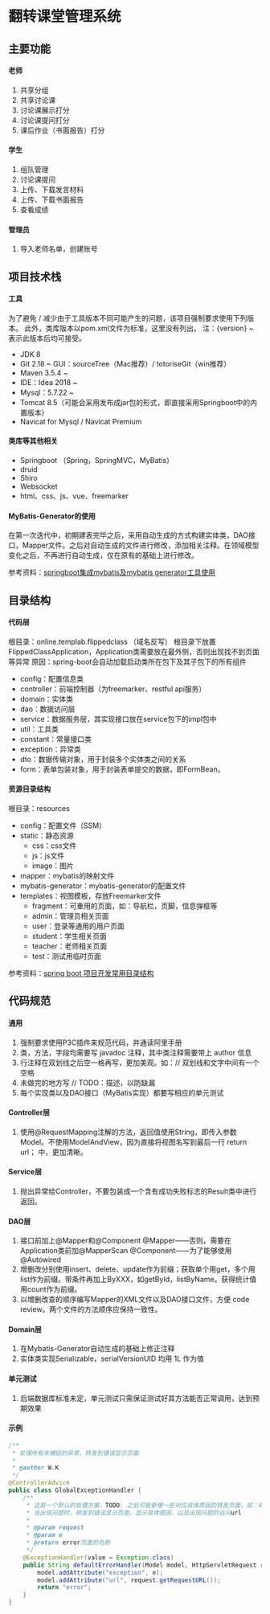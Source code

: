 # 翻转课堂管理系统



## 主要功能

#### 老师

1. 共享分组
2. 共享讨论课
2. 讨论课展示打分
3. 讨论课提问打分
4. 课后作业（书面报告）打分

#### 学生

1. 组队管理
2. 讨论课提问
3. 上传、下载发言材料
4. 上传、下载书面报告
5. 查看成绩

#### 管理员

1. 导入老师名单，创建账号



## 项目技术栈

#### 工具

为了避免 / 减少由于工具版本不同可能产生的问题，该项目强制要求使用下列版本。
此外，类库版本以pom.xml文件为标准，这里没有列出。
注：{version} ~ 表示此版本后均可接受。

+ JDK 8
+ Git 2.18 ~    GUI：sourceTree（Mac推荐）/ totoriseGit（win推荐）
+ Maven 3.5.4 ~
+ IDE：Idea 2018 ~
+ Mysql：5.7.22 ~
+ Tomcat 8.5（可能会采用发布成jar包的形式，即直接采用Springboot中的内置版本）
+ Navicat for Mysql / Navicat Premium

#### 类库等其他相关

+ Springboot （Spring，SpringMVC，MyBatis）
+ druid
+ Shiro
+ Websocket
+ html、css、js、vue、freemarker

#### MyBatis-Generator的使用

在第一次迭代中，初期建表完毕之后，采用自动生成的方式构建实体类，DAO接口，Mapper文件。之后对自动生成的文件进行修改，添加相关注释。在领域模型变化之后，不再进行自动生成，仅在原有的基础上进行修改。

参考资料：[springboot集成mybatis及mybatis generator工具使用](https://blog.csdn.net/travellersy/article/details/78620247)



## 目录结构

#### 代码层

根目录：online.templab.flippedclass （域名反写）
根目录下放置FlippedClassApplication，Application类需要放在最外侧，否则出现找不到页面等异常
原因：spring-boot会自动加载启动类所在包下及其子包下的所有组件

+ config：配置信息类
+ controller：前端控制器（为freemarker、restful api服务）
+ domain：实体类
+ dao：数据访问层
+ service：数据服务层，其实现接口放在service包下的impl包中
+ util：工具类
+ constant：常量接口类
+ exception：异常类
+ dto：数据传输对象，用于封装多个实体类之间的关系
+ form：表单包装对象，用于封装表单提交的数据，即FormBean。

  
#### 资源目录结构
根目录：resources

+ config：配置文件（SSM）
+ static：静态资源
   + css：css文件
   + js：js文件
   + image：图片
+ mapper：mybatis的映射文件
+ mybatis-generator：mybatis-generator的配置文件
+ templates：视图模板，存放Freemarker文件
   + fragment：可重用的页面，如：导航栏，页脚，信息弹框等
   + admin：管理员相关页面
   + user：登录等通用的用户页面
   + student：学生相关页面
   + teacher：老师相关页面
   + test：测试用临时页面



参考资料：[spring boot 项目开发常用目录结构](https://blog.csdn.net/Auntvt/article/details/80381756)



## 代码规范 

#### 通用
1. 强制要求使用P3C插件来规范代码，并通读阿里手册
2. 类，方法，字段均需要写 javadoc 注释，其中类注释需要带上 author 信息
3. 行注释在双划线之后空一格再写，更加美观。如：// 双划线和文字中间有一个空格
4. 未做完的地方写 // TODO：描述，以防缺漏
5. 每个实现类以及DAO接口（MyBatis实现）都要写相应的单元测试

#### Controller层
1. 使用@RequestMapping注解的方法，返回值使用String，即传入参数Model。不使用ModelAndView，因为直接将视图名写到最后一行 return url； 中，更加清晰。

#### Service层
1. 抛出异常给Controller，不要包装成一个含有成功失败标志的Result类中进行返回。


#### DAO层
1. 接口前加上@Mapper和@Component
@Mapper——否则，需要在Application类前加@MapperScan
@Component——为了能够使用@Autowired
2. 增删改分别使用insert、delete、update作为前缀；获取单个用get，多个用list作为前缀。带条件再加上ByXXX，如getById，listByName。获得统计值用count作为前缀。
3. 以增删改查的顺序编写Mapper的XML文件以及DAO接口文件，方便 code review。两个文件的方法顺序应保持一致性。

#### Domain层
1. 在Mybatis-Generator自动生成的基础上修正注释
2. 实体类实现Serializable，serialVersionUID 均用 1L 作为值

#### 单元测试

1.  后端数据库标准未定，单元测试只需保证测试好其方法能否正常调用，达到预期效果

#### 示例

```java
/**
 * 处理所有未捕捉的异常，转发到错误显示页面
 *
 * @author W.K
 */
@ControllerAdvice
public class GlobalExceptionHandler {
    /**
     * 这是一个默认的处理方案，TODO: 之后可能新增一些对应具体原因的转发页面，如：404页面
     * 当出现问题时，转发到错误显示页面，显示具体原因，以及出现问题的访问url
     *
     * @param request
     * @param e
     * @return error页面的名称
     */
    @ExceptionHandler(value = Exception.class)
    public String defaultErrorHandler(Model model, HttpServletRequest request, Exception e) {
        model.addAttribute("exception", e);
        model.addAttribute("url", request.getRequestURL());
        return "error";
    }
}
```



